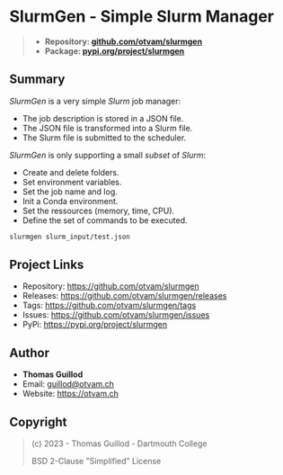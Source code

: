 # SlurmGen - Simple Slurm Manager

> * **Repository: [github.com/otvam/slurmgen](https://github.com/otvam/slurmgen)**
> * **Package: [pypi.org/project/slurmgen](https://pypi.org/project/slurmgen)**

## Summary

*SlurmGen* is a very simple *Slurm* job manager:
* The job description is stored in a JSON file.
* The JSON file is transformed into a Slurm file.
* The Slurm file is submitted to the scheduler.

*SlurmGen* is only supporting a small *subset* of *Slurm*:
* Create and delete folders.
* Set environment variables.
* Set the job name and log.
* Init a Conda environment.
* Set the ressources (memory, time, CPU).
* Define the set of commands to be executed.

```bash
slurmgen slurm_input/test.json
```

## Project Links

* Repository: https://github.com/otvam/slurmgen
* Releases: https://github.com/otvam/slurmgen/releases
* Tags: https://github.com/otvam/slurmgen/tags
* Issues: https://github.com/otvam/slurmgen/issues
* PyPi: https://pypi.org/project/slurmgen

## Author

* **Thomas Guillod**
* Email: guillod@otvam.ch
* Website: https://otvam.ch

## Copyright

> (c) 2023 - Thomas Guillod - Dartmouth College
> 
>  BSD 2-Clause "Simplified" License
